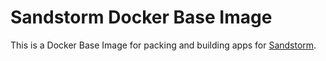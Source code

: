 # Sandstorm Docker Base Image

This is a Docker Base Image for packing and building apps for [Sandstorm](https://sandstorm.io).
